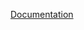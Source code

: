 [Documentation](http://htmlpreview.github.io/?https://github.com/LeDanielH/HouseholdJS/blob/master/packages/householdjs-ui/docs/index.html)
